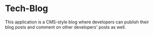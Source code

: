 # Tech-Blog
This application is a CMS-style blog where developers can publish their blog posts and comment on other developers' posts as well.
